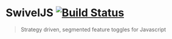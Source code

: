 # SwivelJS [![Build Status](https://travis-ci.org/zumba/swiveljs.svg?branch=master)](https://travis-ci.org/zumba/swiveljs)

> Strategy driven, segmented feature toggles for Javascript
